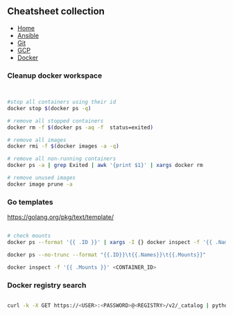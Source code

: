 ## Cheatsheet collection

* [Home](#)
* [Ansible](ansible.md)
* [Git](git.md)
* [GCP](index.md)
* <ins>[Docker](docker.md)</ins>

### Cleanup docker workspace

```bash


#stop all containers using their id
docker stop $(docker ps -q) 

# remove all stopped containers
docker rm -f $(docker ps -aq -f  status=exited) 

# remove all images
docker rmi -f $(docker images -a -q)

# remove all non-running containers
docker ps -a | grep Exited | awk '{print $1}' | xargs docker rm

# remove unused images
docker image prune -a
```

### Go templates

https://golang.org/pkg/text/template/

```bash

# check mounts
docker ps --format '{{ .ID }}' | xargs -I {} docker inspect -f '{{ .Name }}{{ printf "\n" }}{{ range .Mounts }}{{ printf "\n\t" }}{{ .Type }} {{ if eq .Type "bind" }}{{ .Source }}{{ end }}{{ .Name }} => {{ .Destination }}{{ end }}{{ printf "\n" }}' {}

docker ps --no-trunc --format "{{.ID}}\t{{.Names}}\t{{.Mounts}}"

docker inspect -f '{{ .Mounts }}' <CONTAINER_ID>
```

### Docker registry search
```bash

curl -k -X GET https://<USER>:<PASSWORD>@<REGISTRY>/v2/_catalog | python -m json.tool
```
